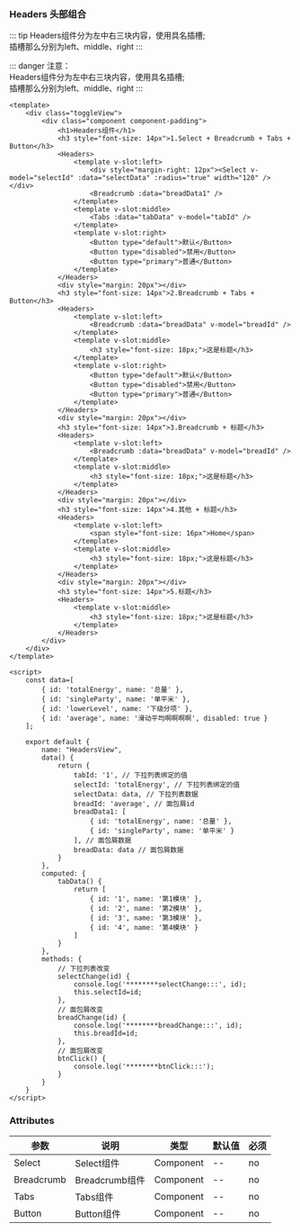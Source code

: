 ### Headers 头部组合

::: tip
Headers组件分为左中右三块内容，使用具名插槽;<br>
插槽那么分别为left、middle、right
:::

::: danger
注意：<br>
Headers组件分为左中右三块内容，使用具名插槽;<br>
插槽那么分别为left、middle、right
:::

<template>
    <div class="toggleView">
        <div class="component component-padding">
            <h1>Headers组件</h1>
            <h3 style="font-size: 14px">1.Select + Breadcrumb + Tabs + Button</h3>
            <Headers>
                <template v-slot:left>
                    <div style="margin-right: 12px"><Select v-model="selectId" :data="selectData" :radius="true" width="120" /></div>
                    <Breadcrumb :data="breadData1" />
                </template>
                <template v-slot:middle>
                    <Tabs :data="tabData" v-model="tabId" />
                </template>
                <template v-slot:right>
                    <Button type="default">默认</Button>
                    <Button type="disabled">禁用</Button>
                    <Button type="primary">普通</Button>
                </template>
            </Headers>
            <div style="margin: 20px"></div>
            <h3 style="font-size: 14px">2.Breadcrumb + Tabs + Button</h3>
            <Headers>
                <template v-slot:left>
                    <Breadcrumb :data="breadData" v-model="breadId" />
                </template>
                <template v-slot:middle>
                    <h3 style="font-size: 18px;">这是标题</h3>
                </template>
                <template v-slot:right>
                    <Button type="default">默认</Button>
                    <Button type="disabled">禁用</Button>
                    <Button type="primary">普通</Button>
                </template>
            </Headers>
            <div style="margin: 20px"></div>
            <h3 style="font-size: 14px">3.Breadcrumb + 标题</h3>
            <Headers>
                <template v-slot:left>
                    <Breadcrumb :data="breadData" v-model="breadId" />
                </template>
                <template v-slot:middle>
                    <h3 style="font-size: 18px;">这是标题</h3>
                </template>
            </Headers>
            <div style="margin: 20px"></div>
            <h3 style="font-size: 14px">4.其他 + 标题</h3>
            <Headers>
                <template v-slot:left>
                    <span style="font-size: 16px">Home</span>
                </template>
                <template v-slot:middle>
                    <h3 style="font-size: 18px;">这是标题</h3>
                </template>
            </Headers>
            <div style="margin: 20px"></div>
            <h3 style="font-size: 14px">5.标题</h3>
            <Headers>
                <template v-slot:middle>
                    <h3 style="font-size: 18px;">这是标题</h3>
                </template>
            </Headers>
        </div>
    </div>
</template>

<script>
    const data=[
        { id: 'totalEnergy', name: '总量' },
        { id: 'singleParty', name: '单平米' },
        { id: 'lowerLevel', name: '下级分项' },
        { id: 'average', name: '滑动平均啊啊啊啊', disabled: true }
    ];

    export default {
        name: "HeadersView",
        data() {
            return {
                tabId: '1', // 下拉列表绑定的值
                selectId: 'totalEnergy', // 下拉列表绑定的值
                selectData: data, // 下拉列表数据
                breadId: 'average', // 面包屑id
                breadData1: [
                    { id: 'totalEnergy', name: '总量' },
                    { id: 'singleParty', name: '单平米' }
                ], // 面包屑数据
                breadData: data // 面包屑数据
            }
        },
        computed: {
            tabData() {
                return [
                    { id: '1', name: '第1模块' },
                    { id: '2', name: '第2模块' },
                    { id: '3', name: '第3模块' },
                    { id: '4', name: '第4模块' }
                ]
            }
        },
        methods: {
            // 下拉列表改变
            selectChange(id) {
                console.log('********selectChange:::', id);
                this.selectId=id;
            },
            // 面包屑改变
            breadChange(id) {
                console.log('********breadChange:::', id);
                this.breadId=id;
            },
            // 面包屑改变
            btnClick() {
                console.log('********btnClick:::');
            }
        }
    }
</script>


```vue
<template>
    <div class="toggleView">
        <div class="component component-padding">
            <h1>Headers组件</h1>
            <h3 style="font-size: 14px">1.Select + Breadcrumb + Tabs + Button</h3>
            <Headers>
                <template v-slot:left>
                    <div style="margin-right: 12px"><Select v-model="selectId" :data="selectData" :radius="true" width="120" /></div>
                    <Breadcrumb :data="breadData1" />
                </template>
                <template v-slot:middle>
                    <Tabs :data="tabData" v-model="tabId" />
                </template>
                <template v-slot:right>
                    <Button type="default">默认</Button>
                    <Button type="disabled">禁用</Button>
                    <Button type="primary">普通</Button>
                </template>
            </Headers>
            <div style="margin: 20px"></div>
            <h3 style="font-size: 14px">2.Breadcrumb + Tabs + Button</h3>
            <Headers>
                <template v-slot:left>
                    <Breadcrumb :data="breadData" v-model="breadId" />
                </template>
                <template v-slot:middle>
                    <h3 style="font-size: 18px;">这是标题</h3>
                </template>
                <template v-slot:right>
                    <Button type="default">默认</Button>
                    <Button type="disabled">禁用</Button>
                    <Button type="primary">普通</Button>
                </template>
            </Headers>
            <div style="margin: 20px"></div>
            <h3 style="font-size: 14px">3.Breadcrumb + 标题</h3>
            <Headers>
                <template v-slot:left>
                    <Breadcrumb :data="breadData" v-model="breadId" />
                </template>
                <template v-slot:middle>
                    <h3 style="font-size: 18px;">这是标题</h3>
                </template>
            </Headers>
            <div style="margin: 20px"></div>
            <h3 style="font-size: 14px">4.其他 + 标题</h3>
            <Headers>
                <template v-slot:left>
                    <span style="font-size: 16px">Home</span>
                </template>
                <template v-slot:middle>
                    <h3 style="font-size: 18px;">这是标题</h3>
                </template>
            </Headers>
            <div style="margin: 20px"></div>
            <h3 style="font-size: 14px">5.标题</h3>
            <Headers>
                <template v-slot:middle>
                    <h3 style="font-size: 18px;">这是标题</h3>
                </template>
            </Headers>
        </div>
    </div>
</template>

<script>
    const data=[
        { id: 'totalEnergy', name: '总量' },
        { id: 'singleParty', name: '单平米' },
        { id: 'lowerLevel', name: '下级分项' },
        { id: 'average', name: '滑动平均啊啊啊啊', disabled: true }
    ];

    export default {
        name: "HeadersView",
        data() {
            return {
                tabId: '1', // 下拉列表绑定的值
                selectId: 'totalEnergy', // 下拉列表绑定的值
                selectData: data, // 下拉列表数据
                breadId: 'average', // 面包屑id
                breadData1: [
                    { id: 'totalEnergy', name: '总量' },
                    { id: 'singleParty', name: '单平米' }
                ], // 面包屑数据
                breadData: data // 面包屑数据
            }
        },
        computed: {
            tabData() {
                return [
                    { id: '1', name: '第1模块' },
                    { id: '2', name: '第2模块' },
                    { id: '3', name: '第3模块' },
                    { id: '4', name: '第4模块' }
                ]
            }
        },
        methods: {
            // 下拉列表改变
            selectChange(id) {
                console.log('********selectChange:::', id);
                this.selectId=id;
            },
            // 面包屑改变
            breadChange(id) {
                console.log('********breadChange:::', id);
                this.breadId=id;
            },
            // 面包屑改变
            btnClick() {
                console.log('********btnClick:::');
            }
        }
    }
</script>

```

### Attributes

| 参数     | 说明  | 类型    | 默认值  | 必须    |
| ------- | ---- | ------ | ------- | ------ |
| Select    | Select组件 | Component | -- | no     |
| Breadcrumb    | Breadcrumb组件 | Component | -- | no     |
| Tabs    | Tabs组件 | Component | -- | no     |
| Button    | Button组件 | Component | -- | no     |